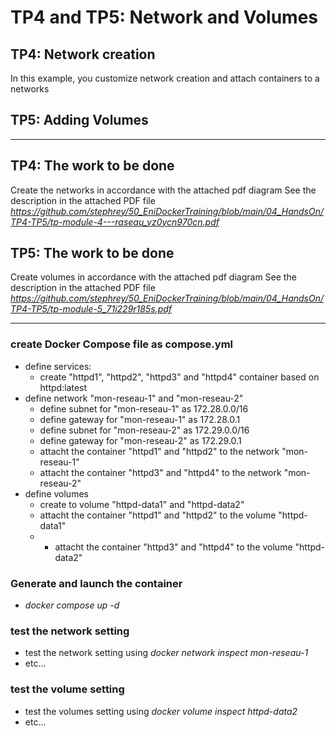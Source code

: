 # TP4 and TP5: Network and Volumes

## TP4: Network creation
In this example, you customize network creation and attach containers to a networks

## TP5: Adding Volumes

---

## TP4: The work to be done

Create the networks in accordance with the attached pdf diagram 
See the description in the attached PDF file <em>https://github.com/stephrey/50_EniDockerTraining/blob/main/04_HandsOn/TP4-TP5/tp-module-4---raseau_vz0ycn970cn.pdf</em>

## TP5: The work to be done

Create volumes in accordance with the attached pdf diagram 
See the description in the attached PDF file <em>https://github.com/stephrey/50_EniDockerTraining/blob/main/04_HandsOn/TP4-TP5/tp-module-5_71i229r185s.pdf</em>

---

### create Docker Compose file as compose.yml
* define services:
  - create "httpd1", "httpd2", "httpd3" and "httpd4" container based on httpd:latest
* define network "mon-reseau-1" and "mon-reseau-2"
    - define subnet for "mon-reseau-1" as 172.28.0.0/16
    - define gateway for "mon-reseau-1" as 172.28.0.1
    - define subnet for "mon-reseau-2" as 172.29.0.0/16
    - define gateway for "mon-reseau-2" as 172.29.0.1
    - attacht the container "httpd1" and "httpd2" to the network "mon-reseau-1"
    - attacht the container "httpd3" and "httpd4" to the network "mon-reseau-2"
* define volumes
    - create to volume "httpd-data1" and "httpd-data2"
    - attacht the container "httpd1" and "httpd2" to the volume "httpd-data1"
    - - attacht the container "httpd3" and "httpd4" to the volume "httpd-data2"

### Generate and launch the container
* <em>docker compose up -d</em>

### test the network setting
* test the network setting using <em>docker network inspect mon-reseau-1</em>
* etc...

### test the volume setting
* test the volumes setting using <em>docker volume inspect httpd-data2</em>
* etc...
